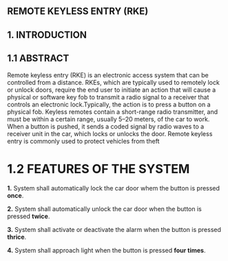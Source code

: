 ## REMOTE KEYLESS ENTRY (RKE)
## 1.   INTRODUCTION
## 1.1 ABSTRACT
Remote keyless entry (RKE) is an electronic access system that can be controlled from a distance. RKEs, which are typically used to remotely lock or unlock doors, require the end user to initiate an action that will cause a physical or software key fob to transmit a radio signal to a receiver that controls an electronic lock.Typically, the action is to press a button on a physical fob. Keyless remotes contain a short-range radio transmitter, and must be within a certain range, usually 5–20 meters, of the car to work. When a button is pushed, it sends a coded signal by radio waves to a receiver unit in the car, which locks or unlocks the door. Remote keyless entry is commonly used to protect vehicles from theft

# 1.2 FEATURES OF THE SYSTEM
**1.** System shall automatically lock the car door whem the button is pressed **once**.

**2.** System shall automatically unlock the car door when the button is pressed **twice**.

**3.** System shall activate or deactivate the alarm when the button is pressed **thrice**.

**4.** System shall approach light when the button is pressed **four times**.
